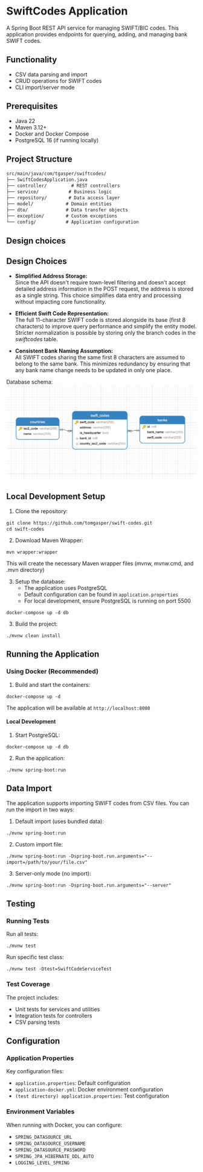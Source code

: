 # SwiftCodes Application

A Spring Boot REST API service for managing SWIFT/BIC codes. This application provides endpoints for querying, adding, and managing bank SWIFT codes.

## Functionality

- CSV data parsing and import
- CRUD operations for SWIFT codes
- CLI import/server mode


## Prerequisites

- Java 22
- Maven 3.12+
- Docker and Docker Compose
- PostgreSQL 16 (if running locally)

## Project Structure

```
src/main/java/com/tgasper/swiftcodes/
├── SwiftCodesApplication.java
├── controller/         # REST controllers
├── service/           # Business logic
├── repository/        # Data access layer
├── model/            # Domain entities
├── dto/              # Data transfer objects
├── exception/        # Custom exceptions
└── config/           # Application configuration
```

## Design choices
## Design Choices

- **Simplified Address Storage:**  
  Since the API doesn't require town-level filtering and doesn't accept detailed address information in the POST request, the address is stored as a single string. This choice simplifies data entry and processing without impacting core functionality.

- **Efficient Swift Code Representation:**  
  The full 11-character SWIFT code is stored alongside its base (first 8 characters) to improve query performance and simplify the entity model. Stricter normalization is possible by storing only the branch codes in the *swiftcodes* table.

- **Consistent Bank Naming Assumption:**  
  All SWIFT codes sharing the same first 8 characters are assumed to belong to the same bank. This minimizes redundancy by ensuring that any bank name change needs to be updated in only one place.

Database schema:
![Schema](https://github.com/tomgasper/swift-codes/blob/main/example/diagram.png)

## Local Development Setup

1. Clone the repository:
```
git clone https://github.com/tomgasper/swift-codes.git
cd swift-codes
```

2. Download Maven Wrapper:
```
mvn wrapper:wrapper
```
This will create the necessary Maven wrapper files (mvnw, mvnw.cmd, and .mvn directory)

3. Setup the database:
   - The application uses PostgreSQL
   - Default configuration can be found in `application.properties`
   - For local development, ensure PostgreSQL is running on port 5500

```
docker-compose up -d db
```

3. Build the project:
```
./mvnw clean install
```

## Running the Application

### Using Docker (Recommended)

1. Build and start the containers:
```
docker-compose up -d
```

The application will be available at `http://localhost:8080`

#### Local Development

1. Start PostgreSQL:
```
docker-compose up -d db
```

2. Run the application:
```
./mvnw spring-boot:run
```


## Data Import

The application supports importing SWIFT codes from CSV files. You can run the import in two ways:

1. Default import (uses bundled data):
```
./mvnw spring-boot:run
```

2. Custom import file:
```
./mvnw spring-boot:run -Dspring-boot.run.arguments="--import=/path/to/your/file.csv"
```

3. Server-only mode (no import):
```
./mvnw spring-boot:run -Dspring-boot.run.arguments="--server"
```

## Testing

### Running Tests

Run all tests:
```
./mvnw test
```

Run specific test class:
```
./mvnw test -Dtest=SwiftCodeServiceTest
```

### Test Coverage

The project includes:
- Unit tests for services and utilities
- Integration tests for controllers
- CSV parsing tests

## Configuration

### Application Properties

Key configuration files:
- `application.properties`: Default configuration
- `application-docker.yml`: Docker environment configuration
- `(test directory) application.properties`: Test configuration

### Environment Variables

When running with Docker, you can configure:
- `SPRING_DATASOURCE_URL`
- `SPRING_DATASOURCE_USERNAME`
- `SPRING_DATASOURCE_PASSWORD`
- `SPRING_JPA_HIBERNATE_DDL_AUTO`
- `LOGGING_LEVEL_SPRING`